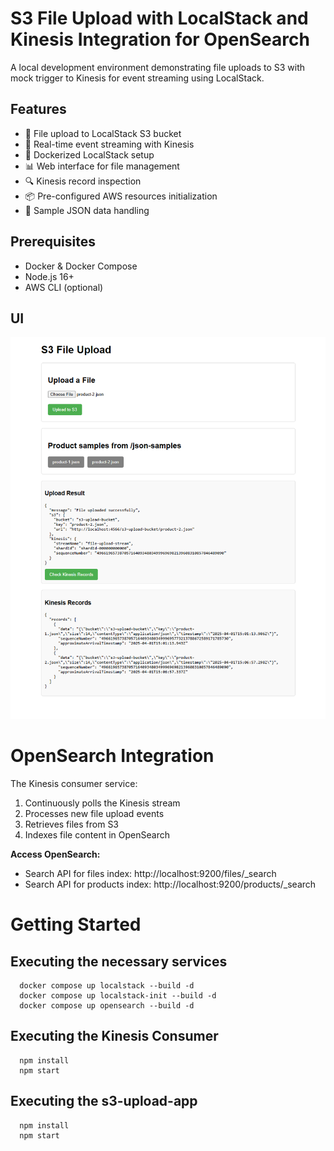 # S3 File Upload with LocalStack and Kinesis Integration for OpenSearch

A local development environment demonstrating file uploads to S3 with mock trigger to Kinesis for event streaming using LocalStack.

## Features

- 📁 File upload to LocalStack S3 bucket
- 📨 Real-time event streaming with Kinesis
- 🐳 Dockerized LocalStack setup
- 📊 Web interface for file management
- 🔍 Kinesis record inspection
- 📦 Pre-configured AWS resources initialization
- 🧪 Sample JSON data handling

## Prerequisites

- Docker & Docker Compose
- Node.js 16+
- AWS CLI (optional)
## UI
![UI](./resources/s3-project.png)


# OpenSearch Integration
The Kinesis consumer service:
1. Continuously polls the Kinesis stream
2. Processes new file upload events
3. Retrieves files from S3
4. Indexes file content in OpenSearch

**Access OpenSearch:**
- Search API for files index: http://localhost:9200/files/_search
- Search API for products index: http://localhost:9200/products/_search


# Getting Started

## Executing the necessary services
```
  docker compose up localstack --build -d
  docker compose up localstack-init --build -d
  docker compose up opensearch --build -d
```

## Executing the Kinesis Consumer
```
  npm install
  npm start
```

## Executing the s3-upload-app
```
  npm install
  npm start
```
